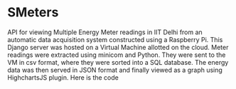 # SMeters
API for viewing Multiple Energy Meter readings in IIT Delhi from an automatic data acquisition system constructed using a Raspberry Pi.
This Django server was hosted on a Virtual Machine allotted on the cloud.
Meter readings were extracted using minicom and Python.
They were sent to the VM in csv format, where they were sorted into a SQL database.
The energy data was then served in JSON format and finally viewed as a graph using HighchartsJS plugin.
Here is the code

